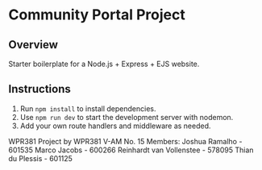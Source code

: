# Community Portal Project

## Overview

Starter boilerplate for a Node.js + Express + EJS website.

## Instructions

1. Run `npm install` to install dependencies.
2. Use `npm run dev` to start the development server with nodemon.
3. Add your own route handlers and middleware as needed.

WPR381 Project by WPR381 V-AM No. 15
Members: 
Joshua Ramalho - 601535
Marco Jacobs - 600266
Reinhardt van Vollenstee - 578095
Thian du Plessis - 601125
